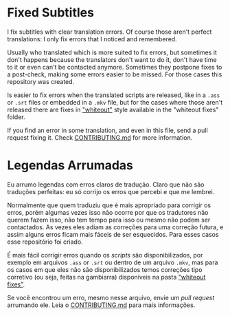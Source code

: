# Fixed Subtitles

I fix subtitles with clear translation errors. Of course those aren't perfect translations: I only fix errors that I noticed and remembered.

Usually who translated which is more suited to fix errors, but sometimes it don't happens because the translators don't want to do it, don't have time to it or even can't be contacted anymore. Sometimes they postpone fixes to a post-check, making some errors easier to be missed. For those cases this repository was created.

Is easier to fix errors when the translated scripts are released, like in a `.ass` or `.srt` files or embedded in a `.mkv` file, but for the cases where those aren't released there are fixes in ["whiteout"](https://en.wikipedia.org/wiki/Correction_fluid) style available in the "whiteout fixes" folder.

If you find an error in some translation, and even in this file, send a pull request fixing it. Check [CONTRIBUTING.md](https://github.com/qgustavor/fixed-subtitles/blob/master/CONTRIBUTING.md) for more information.

# Legendas Arrumadas

Eu arrumo legendas com erros claros de tradução. Claro que não são traduções perfeitas: eu só corrijo os erros que percebi e que me lembrei.

Normalmente que quem traduziu que é mais apropriado para corrigir os erros, porém algumas vezes isso não ocorre por que os tradutores não querem fazem isso, não tem tempo para isso ou mesmo não podem ser contactados. As vezes eles adiam as correções para uma correção futura, e assim alguns erros ficam mais fáceis de ser esquecidos. Para esses casos esse repositório foi criado.

É mais fácil corrigir erros quando os *scripts* são disponibilizados, por exemplo em arquivos `.ass` or `.srt` ou dentro de um arquivo `.mkv`, mas para os casos em que eles não são disponibilizados temos correções tipo corretivo (ou seja, feitas na gambiarra) disponíveis na pasta ["whiteout fixes"](https://en.wikipedia.org/wiki/Correction_fluid).

Se você encontrou um erro, mesmo nesse arquivo, envie um *pull request* arrumando ele. Leia o [CONTRIBUTING.md](https://github.com/qgustavor/fixed-subtitles/blob/master/CONTRIBUTING.md) para mais informações.